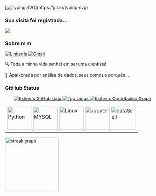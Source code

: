 [![Typing SVG](https://readme-typing-svg.herokuapp.com/?color=FF4500&size=35&center=true&vCenter=true&width=1000&lines=Olá!+Meu+nome+é+Esther+:%29;Bem-vindo(a)+ao+meu+GitHub!)](https://git.io/typing-svg)

### Sua visita foi registrada...
<div align="left"> <img src="https://profile-counter.glitch.me/technoShadeKid/count.svg?"  /> </div>

### Sobre mim
[![LinkedIn](https://img.shields.io/badge/linkedin-000?style=for-the-badge&logo=linkedin&logoColor=blue)](https://www.linkedin.com/in/esthertrombetta/)
[![Gmail](https://img.shields.io/badge/Gmail-000?style=for-the-badge&logo=gmail)](mailto:esthergarcia.dev@gmail.com)

🔍 Toda a minha vida sonhei em ser uma cientista!

🎲 Apaixonada por análise de dados, seus comos e porquês...


### GitHub Status

<div align="center">
  <a href="https://github.com/technoShadeKid">
  <img src="https://github-readme-stats.vercel.app/api?username=technoShadeKid&show_icons=true&theme=merko" alt="Esther's GitHub stats">
  <img src="https://github-readme-stats.vercel.app/api/top-langs/?username=technoShadeKid&layout=compact&theme=merko" alt="Top Langs">
  <img src="https://github-readme-activity-graph.vercel.app/graph?username=technoShadeKid&layout=compact&theme=merko" alt="Esther's Contribution Graph" href="https://github.com/ashutosh00710/github-readme-activity-graph">
</div>

<table border=0>
    <tr>
        <td>
          <img alt="-Python" height="75" width="80" src="https://cdn.jsdelivr.net/gh/devicons/devicon/icons/python/python-original.svg" />
          <img alt="-MYSQL" height="75" width="80" src="https://cdn.jsdelivr.net/gh/devicons/devicon/icons/mysql/mysql-original-wordmark.svg" />
          <img alt="Linux" height="75" width="80" src="https://cdn.jsdelivr.net/gh/devicons/devicon@latest/icons/linux/linux-original.svg" />
          <img alt="Jupyter" height="75" width="80" src="https://cdn.jsdelivr.net/gh/devicons/devicon@latest/icons/jupyter/jupyter-original-wordmark.svg" />
          <img alt="dataSpell" height="75" width="80" src="https://cdn.jsdelivr.net/gh/devicons/devicon@latest/icons/dataspell/dataspell-original.svg" />
        </td>
    </tr>    
  </table>

  <div align="left">
  <img src="https://streak-stats.demolab.com?user=technoShadeKid&locale=en&mode=daily&theme=dark&hide_border=false&border_radius=5" height="175" alt="streak graph"  />
</div>

